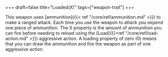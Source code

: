 +++
draft=false
title="Loaded(X)"
tags=["weapon-trait"]
+++

This weapon uses [ammunition]({{< ref "/core/ref/ammunition.md" >}}) to make a ranged attack. Each time you use the weapon to attack you expend one piece of ammunition. The X property is the amount of ammunition you can fire before needing to reload using the [Load]({{<ref "/core/ref/load-action.md" >}}) aggressive action. A loading property of zero (0) means that you can draw the ammunition and fire the weapon as part of one aggressive action.
